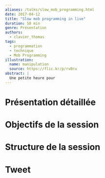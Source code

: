 ```yaml
---
aliases: /talks/slow_mob_programming.html
date: 2017-04-12
title: "Slow mob programming in live"
duration: 50 min
genre: Présentation
authors:
  - clavier_thomas
tags:
  - programmation
  - technique
  - Mob Programming
illustration:
  name: manipulation
  source: https://flic.kr/p/rvBru
abstract: |
  Une petite heure pour 
---
```


# Présentation détaillée


# Objectifs de la session


# Structure de la session


# Tweet


